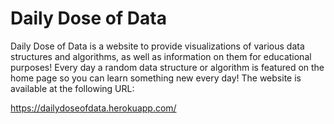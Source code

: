  # Daily Dose of Data
Daily Dose of Data is a website to provide visualizations of various data structures and algorithms, as well as information on them for educational purposes! Every day a random data structure or algorithm is featured on the home page so you can learn something new every day! The website is available at the following URL: 

https://dailydoseofdata.herokuapp.com/

